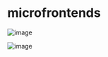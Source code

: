 # microfrontends

![image](https://github.com/chagins/microfrontends/assets/46863533/286a735c-b870-4499-9f91-2fca932d7963)

![image](https://github.com/chagins/microfrontends/assets/46863533/c651570f-0be8-4d96-9d53-88f7a03f98d1)

